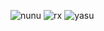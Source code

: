 ![nunu](https://user-images.githubusercontent.com/37672744/152922132-a8822a43-321a-4fc2-93fb-43fff4af018c.gif)
![rx](https://user-images.githubusercontent.com/37672744/152922137-2780ba82-8a7d-4ecd-94f6-9562aad55137.gif)
![yasu](https://user-images.githubusercontent.com/37672744/152922158-d5c64f09-efe1-4a68-a3b1-81961aeb68bf.gif)
